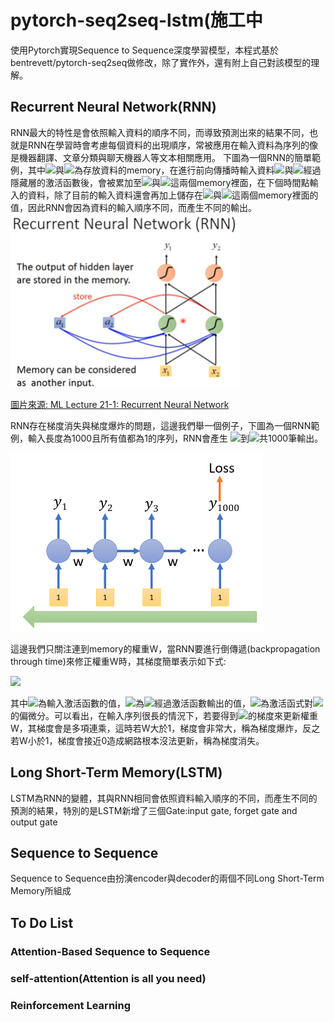# pytorch-seq2seq-lstm(施工中
使用Pytorch實現Sequence to Sequence深度學習模型，本程式基於bentrevett/pytorch-seq2seq做修改，除了實作外，還有附上自己對該模型的理解。
## Recurrent Neural Network(RNN)
RNN最大的特性是會依照輸入資料的順序不同，而導致預測出來的結果不同，也就是RNN在學習時會考慮每個資料的出現順序，常被應用在輸入資料為序列的像是機器翻譯、文章分類與聊天機器人等文本相關應用。
下圖為一個RNN的簡單範例，其中<img src="http://chart.googleapis.com/chart?cht=tx&chl= a_{1}" style="border:none;">與<img src="http://chart.googleapis.com/chart?cht=tx&chl= a_{2}" style="border:none;">為存放資料的memory，在進行前向傳播時輸入資料<img src="http://chart.googleapis.com/chart?cht=tx&chl= x_{1}" style="border:none;">與<img src="http://chart.googleapis.com/chart?cht=tx&chl= x_{2}" style="border:none;">經過隱藏層的激活函數後，會被累加至<img src="http://chart.googleapis.com/chart?cht=tx&chl= a_{1}" style="border:none;">與<img src="http://chart.googleapis.com/chart?cht=tx&chl= a_{2}" style="border:none;">這兩個memory裡面，在下個時間點輸入的資料，除了目前的輸入資料還會再加上儲存在<img src="http://chart.googleapis.com/chart?cht=tx&chl= a_{1}" style="border:none;">與<img src="http://chart.googleapis.com/chart?cht=tx&chl= a_{2}" style="border:none;">這兩個memory裡面的值，因此RNN會因為資料的輸入順序不同，而產生不同的輸出。
<img width="367" height="278" src="/image/RNN.png">

<a href="https://www.youtube.com/watch?v=xCGidAeyS4M&ab_channel=Hung-yiLee/">圖片來源: ML Lecture 21-1: Recurrent Neural Network</a>

RNN存在梯度消失與梯度爆炸的問題，這邊我們舉一個例子，下圖為一個RNN範例，輸入長度為1000且所有值都為1的序列，RNN會產生
<img src="http://chart.googleapis.com/chart?cht=tx&chl= y_{1}" style="border:none;">到<img src="http://chart.googleapis.com/chart?cht=tx&chl= y_{1000}" style="border:none;">共1000筆輸出。

<img width="404" height="286" src="/image/rnn_problem_example.png">

這邊我們只關注連到memory的權重W，當RNN要進行倒傳遞(backpropagation through time)來修正權重W時，其梯度簡單表示如下式:

<img src="http://chart.googleapis.com/chart?cht=tx&chl= \frac{\partial{a_{999}}}{\partial{z_1}}=f'(z_{999})wf'(z_{998})w...f'(z_{1})" style="border:none;">

其中<img src="http://chart.googleapis.com/chart?cht=tx&chl= z_i" style="border:none;">為輸入激活函數的值，<img src="http://chart.googleapis.com/chart?cht=tx&chl= a_i" style="border:none;">為<img src="http://chart.googleapis.com/chart?cht=tx&chl= z_i" style="border:none;">經過激活函數輸出的值，<img src="http://chart.googleapis.com/chart?cht=tx&chl= f'(z_i)" style="border:none;">為激活函式對<img src="http://chart.googleapis.com/chart?cht=tx&chl= z_i" style="border:none;">的偏微分。可以看出，在輸入序列很長的情況下，若要得到<img src="http://chart.googleapis.com/chart?cht=tx&chl= f'(z_1)" style="border:none;">的梯度來更新權重W，其梯度會是多項連乘，這時若W大於1，梯度會非常大，稱為梯度爆炸，反之若W小於1，梯度會接近0造成網路根本沒法更新，稱為梯度消失。

## Long Short-Term Memory(LSTM)  
LSTM為RNN的變體，其與RNN相同會依照資料輸入順序的不同，而產生不同的預測的結果，特別的是LSTM新增了三個Gate:input gate, forget gate and output gate

## Sequence to Sequence
Sequence to Sequence由扮演encoder與decoder的兩個不同Long Short-Term Memory所組成

## To Do List
### Attention-Based Sequence to Sequence
### self-attention(Attention is all you need)
### Reinforcement Learning
